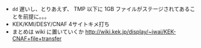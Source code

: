 - `dd` 遅いし、とりあえず、 TMP 以下に 1GB ファイルがステージされてあることを前提に。。。
- KEK/KMI/DESY/CNAF 4サイトキメ打ち
- まとめは wiki に置いていくか http://wiki.kek.jp/display/~iwai/KEK-CNAF+file+transfer

